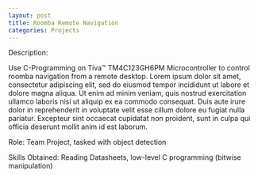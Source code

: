 ```yaml
---
layout: post
title: Roomba Remote Navigation
categories: Projects
---
```


Description:
<div>
	Use C-Programming on Tiva™ TM4C123GH6PM Microcontroller to control roomba navigation from a remote desktop.
	Lorem ipsum dolor sit amet, consectetur adipiscing elit, sed do eiusmod tempor incididunt ut labore et dolore magna aliqua. Ut enim ad minim veniam, quis nostrud exercitation ullamco laboris nisi ut aliquip ex ea commodo consequat. Duis aute irure dolor in reprehenderit in voluptate velit esse cillum dolore eu fugiat nulla pariatur. Excepteur sint occaecat cupidatat non proident, sunt in culpa qui officia deserunt mollit anim id est laborum.
</div>

Role:
	Team Project, tasked with object detection

Skills Obtained:
	Reading Datasheets, low-level C programming (bitwise manipulation)
